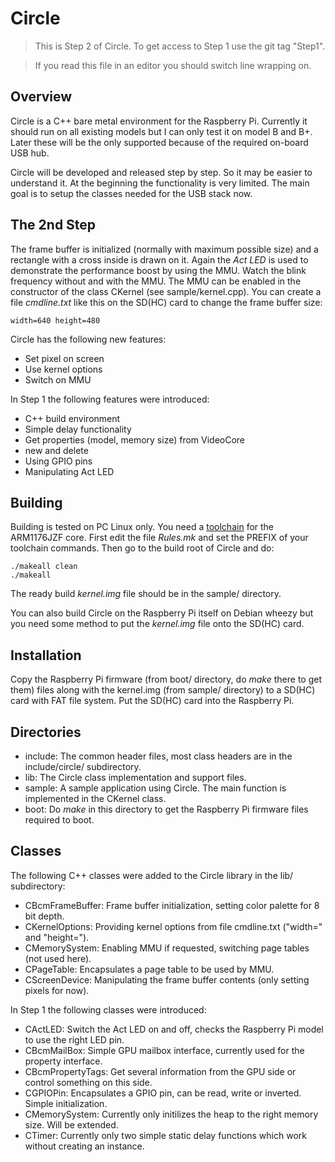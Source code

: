 Circle
======

> This is Step 2 of Circle. To get access to Step 1 use the git tag "Step1".

> If you read this file in an editor you should switch line wrapping on.

Overview
--------

Circle is a C++ bare metal environment for the Raspberry Pi. Currently it should run on all existing models but I can only test it on model B and B+. Later these will be the only supported because of the required on-board USB hub.

Circle will be developed and released step by step. So it may be easier to understand it. At the beginning the functionality is very limited. The main goal is to setup the classes needed for the USB stack now.

The 2nd Step
------------

The frame buffer is initialized (normally with maximum possible size) and a rectangle with a cross inside is drawn on it. Again the *Act LED* is used to demonstrate the performance boost by using the MMU. Watch the blink frequency without and with the MMU. The MMU can be enabled in the constructor of the class CKernel (see sample/kernel.cpp). You can create a file *cmdline.txt* like this on the SD(HC) card to change the frame buffer size:

`width=640 height=480`

Circle has the following new features:

* Set pixel on screen
* Use kernel options
* Switch on MMU

In Step 1 the following features were introduced:

* C++ build environment
* Simple delay functionality
* Get properties (model, memory size) from VideoCore
* new and delete
* Using GPIO pins
* Manipulating Act LED

Building
--------

Building is tested on PC Linux only. You need a [toolchain](http://elinux.org/Rpi_Software#ARM) for the ARM1176JZF core. First edit the file *Rules.mk* and set the PREFIX of your toolchain commands. Then go to the build root of Circle and do:

`./makeall clean`  
`./makeall`

The ready build *kernel.img* file should be in the sample/ directory.

You can also build Circle on the Raspberry Pi itself on Debian wheezy but you need some method to put the *kernel.img* file onto the SD(HC) card.

Installation
------------

Copy the Raspberry Pi firmware (from boot/ directory, do *make* there to get them) files along with the kernel.img (from sample/ directory) to a SD(HC) card with FAT file system. Put the SD(HC) card into the Raspberry Pi.

Directories
-----------

* include: The common header files, most class headers are in the include/circle/ subdirectory.
* lib: The Circle class implementation and support files.
* sample: A sample application using Circle. The main function is implemented in the CKernel class.
* boot: Do *make* in this directory to get the Raspberry Pi firmware files required to boot.

Classes
-------

The following C++ classes were added to the Circle library in the lib/ subdirectory:

* CBcmFrameBuffer: Frame buffer initialization, setting color palette for 8 bit depth.
* CKernelOptions: Providing kernel options from file cmdline.txt ("width=" and "height=").
* CMemorySystem: Enabling MMU if requested, switching page tables (not used here).
* CPageTable: Encapsulates a page table to be used by MMU.
* CScreenDevice: Manipulating the frame buffer contents (only setting pixels for now).

In Step 1 the following classes were introduced:

* CActLED: Switch the Act LED on and off, checks the Raspberry Pi model to use the right LED pin.
* CBcmMailBox: Simple GPU mailbox interface, currently used for the property interface.
* CBcmPropertyTags: Get several information from the GPU side or control something on this side.
* CGPIOPin: Encapsulates a GPIO pin, can be read, write or inverted. Simple initialization.
* CMemorySystem: Currently only initilizes the heap to the right memory size. Will be extended.
* CTimer: Currently only two simple static delay functions which work without creating an instance.
